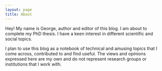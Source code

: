 ```yaml
---
layout: page
title: About
---
```


<p class="message">
  Hey! My name is George, author and editor of this blog. I am about to complete my PhD thesis. I have a keen interest in different scientific and social
  topics.

  I plan to use this blog as a notebook of technical and amusing topics that I come across, contributed to and find useful. The views and opinions 
  expressed here are my own and do not represent research groups or institutions that I work with. 

</p>
